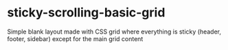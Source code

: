 # sticky-scrolling-basic-grid
Simple blank layout made with CSS grid where everything is sticky (header, footer, sidebar) except for the main grid content
